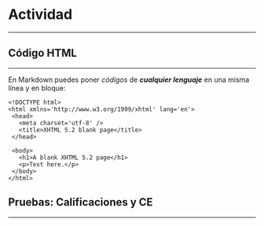  # Actividad
 ---
 ## Código HTML
 ---
 En Markdown puedes poner *códigos* de ***cualquier lenguaje*** en una misma línea y en bloque:
 ~~~
 <!DOCTYPE html>
<html xmlns='http://www.w3.org/1999/xhtml' lang='en'>
  <head>
    <meta charset='utf-8' />
    <title>XHTML 5.2 blank page</title>
  </head>

  <body>
    <h1>A blank XHTML 5.2 page</h1>
    <p>Text here.</p>
  </body>
</html>
~~~
## Pruebas: Calificaciones y CE
---
